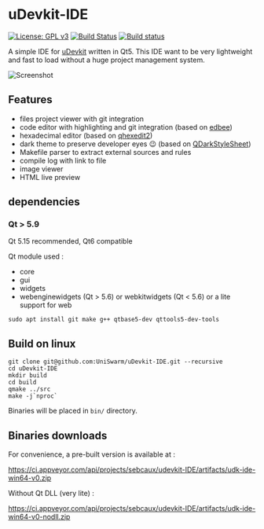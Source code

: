 # uDevkit-IDE

[![License: GPL v3](https://img.shields.io/badge/License-GPL%20v3-blue.svg)](http://www.gnu.org/licenses/gpl-3.0)
[![Build Status](https://travis-ci.org/UniSwarm/uDevkit-IDE.svg?branch=master)](https://travis-ci.org/UniSwarm/uDevkit-IDE)
[![Build status](https://ci.appveyor.com/api/projects/status/7ts34vord4jnooub?svg=true)](https://ci.appveyor.com/project/sebcaux/udevkit-ide)

A simple IDE for [uDevkit](https://github.com/UniSwarm/uDevkit-SDK) written in Qt5. This IDE want to be very lightweight and fast to load without a huge project management system.

![Screenshot](screenshot_rtide.png)

## Features

* files project viewer with git integration
* code editor with highlighting and git integration (based on [edbee](https://github.com/edbee/edbee-lib))
* hexadecimal editor (based on [qhexedit2](https://github.com/Simsys/qhexedit2))
* dark theme to preserve developer eyes :wink: (based on [QDarkStyleSheet](https://github.com/ColinDuquesnoy/QDarkStyleSheet))
* Makefile parser to extract external sources and rules
* compile log with link to file
* image viewer
* HTML live preview

## dependencies
### Qt > 5.9

Qt 5.15 recommended, Qt6 compatible

Qt module used :

- core
- gui
- widgets
- webenginewidgets (Qt > 5.6) or webkitwidgets (Qt < 5.6) or a lite support for web

```
sudo apt install git make g++ qtbase5-dev qttools5-dev-tools
```

## Build on linux

```
git clone git@github.com:UniSwarm/uDevkit-IDE.git --recursive
cd uDevkit-IDE
mkdir build
cd build
qmake ../src
make -j`nproc`
```

Binaries will be placed in `bin/` directory.

## Binaries downloads

For convenience, a pre-built version is available at :

https://ci.appveyor.com/api/projects/sebcaux/udevkit-IDE/artifacts/udk-ide-win64-v0.zip

Without Qt DLL (very lite) :

https://ci.appveyor.com/api/projects/sebcaux/udevkit-IDE/artifacts/udk-ide-win64-v0-nodll.zip
